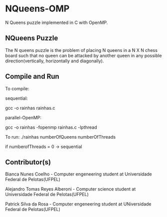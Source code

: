 # NQueens-OMP
N Queens puzzle implemented in C with OpenMP.

## NQueens Puzzle
The N queens puzzle is the problem of placing N queens in a N X N chess board such that no queen can be attacked by another queen in any possible direction(vertically, horizontally and diagonally).

## Compile and Run
To compile:

sequential:

gcc -o rainhas rainhas.c

parallel-OpenMP:

gcc -o rainhas -fopenmp rainhas.c -lpthread

To run:
./rainhas numberOfQueens numberOfThreads

if numberofThreads = 0 -> sequential

## Contributor(s)
Bianca Nunes Coelho - Computer engeneering student at Universidade Federal de Pelotas(UFPEL)

Alejandro Tomas Reyes Alberoni - Computer science student at Universidade Federal de Pelotas(UFPEL)

Patrick Silva da Rosa - Computer engeneering student at UNiversidade Federal de Pelotas(UFPEL)
